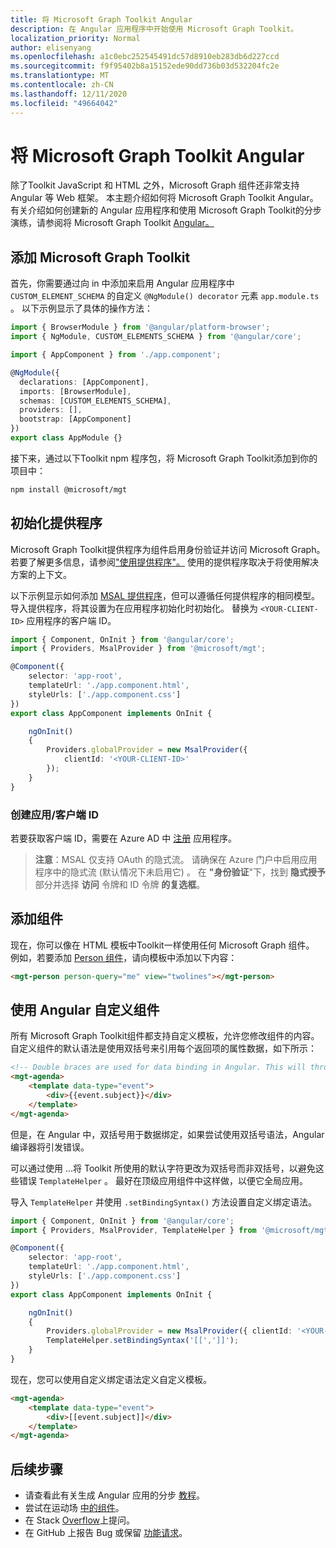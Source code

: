 ```yaml
---
title: 将 Microsoft Graph Toolkit Angular
description: 在 Angular 应用程序中开始使用 Microsoft Graph Toolkit。
localization_priority: Normal
author: elisenyang
ms.openlocfilehash: a1c0ebc252545491dc57d8910eb283db6d227ccd
ms.sourcegitcommit: f9f95402b8a15152ede90dd736b03d532204fc2e
ms.translationtype: MT
ms.contentlocale: zh-CN
ms.lasthandoff: 12/11/2020
ms.locfileid: "49664042"
---
```

# <a name="use-the-microsoft-graph-toolkit-with-angular"></a>将 Microsoft Graph Toolkit Angular

除了Toolkit JavaScript 和 HTML 之外，Microsoft Graph 组件还非常支持 Angular 等 Web 框架。 本主题介绍如何将 Microsoft Graph Toolkit Angular。 有关介绍如何创建新的 Angular 应用程序和使用 Microsoft Graph Toolkit的分步演练，请参阅将 Microsoft Graph Toolkit [Angular。](https://developer.microsoft.com/graph/blogs/a-lap-around-microsoft-graph-toolkit-day-14-using-microsoft-graph-toolkit-with-angular/)

## <a name="add-the-microsoft-graph-toolkit"></a>添加 Microsoft Graph Toolkit

首先，你需要通过向 in 中添加来启用 Angular 应用程序中 `CUSTOM_ELEMENT_SCHEMA` 的自定义 `@NgModule() decorator` 元素 `app.module.ts` 。 以下示例显示了具体的操作方法：
```ts
import { BrowserModule } from '@angular/platform-browser';
import { NgModule, CUSTOM_ELEMENTS_SCHEMA } from '@angular/core';

import { AppComponent } from './app.component';

@NgModule({
  declarations: [AppComponent],
  imports: [BrowserModule],
  schemas: [CUSTOM_ELEMENTS_SCHEMA],
  providers: [],
  bootstrap: [AppComponent]
})
export class AppModule {}
```
接下来，通过以下Toolkit npm 程序包，将 Microsoft Graph Toolkit添加到你的项目中：
```bash
npm install @microsoft/mgt
```
## <a name="initialize-a-provider"></a>初始化提供程序

Microsoft Graph Toolkit提供程序为组件启用身份验证并访问 Microsoft Graph。 若要了解更多信息，请参阅["使用提供程序"。](../providers/providers.md) 使用的提供程序取决于将使用解决方案的上下文。

以下示例显示如何添加 [MSAL 提供程序](../providers/msal.md)，但可以遵循任何提供程序的相同模型。 导入提供程序，将其设置为在应用程序初始化时初始化。 替换为 `<YOUR-CLIENT-ID>` 应用程序的客户端 ID。

```ts
import { Component, OnInit } from '@angular/core';
import { Providers, MsalProvider } from '@microsoft/mgt';

@Component({
    selector: 'app-root',
    templateUrl: './app.component.html',
    styleUrls: ['./app.component.css']
})
export class AppComponent implements OnInit {

    ngOnInit()
    {
        Providers.globalProvider = new MsalProvider({
            clientId: '<YOUR-CLIENT-ID>'
        });
    }
}
```
### <a name="create-an-appclient-id"></a>创建应用/客户端 ID
若要获取客户端 ID，需要在 Azure AD 中 [注册](../../auth-register-app-v2.md) 应用程序。 
>**注意**：MSAL 仅支持 OAuth 的隐式流。 请确保在 Azure 门户中启用应用程序中的隐式流 (默认情况下未启用它) 。 在 **"身份验证**"下，找到 **隐式授予** 部分并选择 **访问** 令牌和 ID 令牌 **的复选框**。

## <a name="add-components"></a>添加组件

现在，你可以像在 HTML 模板中Toolkit一样使用任何 Microsoft Graph 组件。 例如，若要添加 [Person 组件](../components/person.md)，请向模板中添加以下内容：

```html
<mgt-person person-query="me" view="twolines"></mgt-person>
```

## <a name="customizing-components-with-angular"></a>使用 Angular 自定义组件

所有 Microsoft Graph Toolkit组件都[](../customize-components/templates.md)支持自定义模板，允许您修改组件的内容。 自定义组件的默认语法是使用双括号来引用每个返回项的属性数据，如下所示：

```html
<!-- Double braces are used for data binding in Angular. This will throw an error. -->
<mgt-agenda>
    <template data-type="event">
        <div>{{event.subject}}</div>
    </template>
</mgt-agenda>
```

但是，在 Angular 中，双括号用于数据绑定，如果尝试使用双括号语法，Angular 编译器将引发错误。

可以通过使用 ...将 Toolkit 所使用的默认字符更改为双括号而非双括号，以避免这些错误 `TemplateHelper` 。 最好在顶级应用组件中这样做，以便它全局应用。

导入 `TemplateHelper` 并使用 `.setBindingSyntax()` 方法设置自定义绑定语法。

```ts
import { Component, OnInit } from '@angular/core';
import { Providers, MsalProvider, TemplateHelper } from '@microsoft/mgt';

@Component({
    selector: 'app-root',
    templateUrl: './app.component.html',
    styleUrls: ['./app.component.css']
})
export class AppComponent implements OnInit {

    ngOnInit()
    {
        Providers.globalProvider = new MsalProvider({ clientId: '<YOUR-CLIENT-ID>'})
        TemplateHelper.setBindingSyntax('[[',']]');
    }
}
```
现在，您可以使用自定义绑定语法定义自定义模板。

```html
<mgt-agenda>
    <template data-type="event">
        <div>[[event.subject]]</div>
    </template>
</mgt-agenda>
```

## <a name="next-steps"></a>后续步骤
- 请查看此有关生成 Angular 应用的分步 [教程](https://developer.microsoft.com/graph/blogs/a-lap-around-microsoft-graph-toolkit-day-14-using-microsoft-graph-toolkit-with-angular/)。
- 尝试在运动场 [中的组件](https://mgt.dev)。
- 在 Stack [Overflow](https://aka.ms/mgt-question)上提问。
- 在 GitHub 上报告 Bug 或保留 [功能请求](https://aka.ms/mgt)。